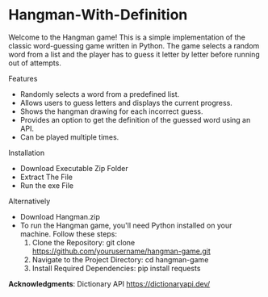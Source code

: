 # Hangman-With-Definition

Welcome to the Hangman game! This is a simple implementation of the classic word-guessing game written in Python. The game selects a random word from a list and the player has to guess it letter by letter before running out of attempts.

Features
  - Randomly selects a word from a predefined list.
  - Allows users to guess letters and displays the current progress.
  - Shows the hangman drawing for each incorrect guess.
  - Provides an option to get the definition of the guessed word using an API.
  - Can be played multiple times.

Installation
  - Download Executable Zip Folder
  - Extract The File
  - Run the exe File

Alternatively
  - Download Hangman.zip
  - To run the Hangman game, you'll need Python installed on your machine. Follow these steps:
      1. Clone the Repository:
        git clone https://github.com/yourusername/hangman-game.git
      2. Navigate to the Project Directory:
        cd hangman-game
      3. Install Required Dependencies:
        pip install requests

**Acknowledgments**: Dictionary API https://dictionaryapi.dev/
